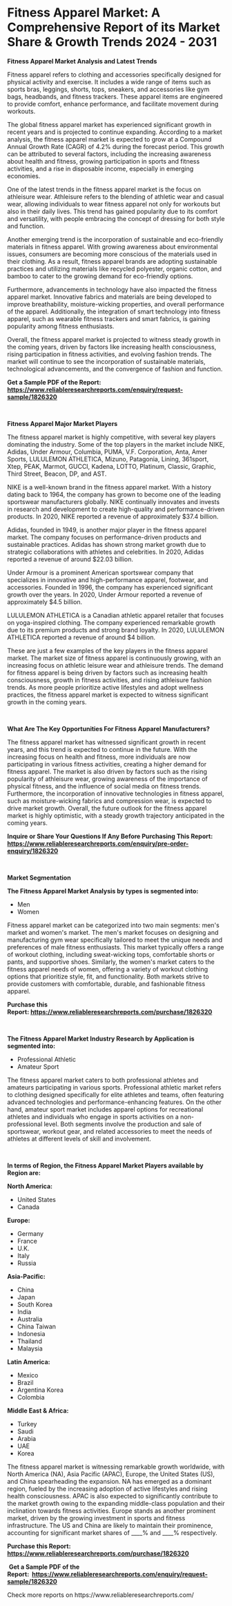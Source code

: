 <p><h1>Fitness Apparel Market: A Comprehensive Report of its Market Share & Growth Trends 2024 - 2031</h1></p><p><strong>Fitness Apparel Market Analysis and Latest Trends</strong></p>
<p><p>Fitness apparel refers to clothing and accessories specifically designed for physical activity and exercise. It includes a wide range of items such as sports bras, leggings, shorts, tops, sneakers, and accessories like gym bags, headbands, and fitness trackers. These apparel items are engineered to provide comfort, enhance performance, and facilitate movement during workouts.</p><p>The global fitness apparel market has experienced significant growth in recent years and is projected to continue expanding. According to a market analysis, the fitness apparel market is expected to grow at a Compound Annual Growth Rate (CAGR) of 4.2% during the forecast period. This growth can be attributed to several factors, including the increasing awareness about health and fitness, growing participation in sports and fitness activities, and a rise in disposable income, especially in emerging economies.</p><p>One of the latest trends in the fitness apparel market is the focus on athleisure wear. Athleisure refers to the blending of athletic wear and casual wear, allowing individuals to wear fitness apparel not only for workouts but also in their daily lives. This trend has gained popularity due to its comfort and versatility, with people embracing the concept of dressing for both style and function.</p><p>Another emerging trend is the incorporation of sustainable and eco-friendly materials in fitness apparel. With growing awareness about environmental issues, consumers are becoming more conscious of the materials used in their clothing. As a result, fitness apparel brands are adopting sustainable practices and utilizing materials like recycled polyester, organic cotton, and bamboo to cater to the growing demand for eco-friendly options.</p><p>Furthermore, advancements in technology have also impacted the fitness apparel market. Innovative fabrics and materials are being developed to improve breathability, moisture-wicking properties, and overall performance of the apparel. Additionally, the integration of smart technology into fitness apparel, such as wearable fitness trackers and smart fabrics, is gaining popularity among fitness enthusiasts.</p><p>Overall, the fitness apparel market is projected to witness steady growth in the coming years, driven by factors like increasing health consciousness, rising participation in fitness activities, and evolving fashion trends. The market will continue to see the incorporation of sustainable materials, technological advancements, and the convergence of fashion and function.</p></p>
<p><strong>Get a Sample PDF of the Report:&nbsp; <a href="https://www.reliableresearchreports.com/enquiry/request-sample/1826320">https://www.reliableresearchreports.com/enquiry/request-sample/1826320</a></strong></p>
<p>&nbsp;</p>
<p><strong>Fitness Apparel Major Market Players</strong></p>
<p><p>The fitness apparel market is highly competitive, with several key players dominating the industry. Some of the top players in the market include NIKE, Adidas, Under Armour, Columbia, PUMA, V.F. Corporation, Anta, Amer Sports, LULULEMON ATHLETICA, Mizuno, Patagonia, Lining, 361sport, Xtep, PEAK, Marmot, GUCCI, Kadena, LOTTO, Platinum, Classic, Graphic, Third Street, Beacon, DP, and AST.</p><p>NIKE is a well-known brand in the fitness apparel market. With a history dating back to 1964, the company has grown to become one of the leading sportswear manufacturers globally. NIKE continually innovates and invests in research and development to create high-quality and performance-driven products. In 2020, NIKE reported a revenue of approximately $37.4 billion.</p><p>Adidas, founded in 1949, is another major player in the fitness apparel market. The company focuses on performance-driven products and sustainable practices. Adidas has shown strong market growth due to strategic collaborations with athletes and celebrities. In 2020, Adidas reported a revenue of around $22.03 billion.</p><p>Under Armour is a prominent American sportswear company that specializes in innovative and high-performance apparel, footwear, and accessories. Founded in 1996, the company has experienced significant growth over the years. In 2020, Under Armour reported a revenue of approximately $4.5 billion.</p><p>LULULEMON ATHLETICA is a Canadian athletic apparel retailer that focuses on yoga-inspired clothing. The company experienced remarkable growth due to its premium products and strong brand loyalty. In 2020, LULULEMON ATHLETICA reported a revenue of around $4 billion.</p><p>These are just a few examples of the key players in the fitness apparel market. The market size of fitness apparel is continuously growing, with an increasing focus on athletic leisure wear and athleisure trends. The demand for fitness apparel is being driven by factors such as increasing health consciousness, growth in fitness activities, and rising athleisure fashion trends. As more people prioritize active lifestyles and adopt wellness practices, the fitness apparel market is expected to witness significant growth in the coming years.</p></p>
<p>&nbsp;</p>
<p><strong>What Are The Key Opportunities For Fitness Apparel Manufacturers?</strong></p>
<p><p>The fitness apparel market has witnessed significant growth in recent years, and this trend is expected to continue in the future. With the increasing focus on health and fitness, more individuals are now participating in various fitness activities, creating a higher demand for fitness apparel. The market is also driven by factors such as the rising popularity of athleisure wear, growing awareness of the importance of physical fitness, and the influence of social media on fitness trends. Furthermore, the incorporation of innovative technologies in fitness apparel, such as moisture-wicking fabrics and compression wear, is expected to drive market growth. Overall, the future outlook for the fitness apparel market is highly optimistic, with a steady growth trajectory anticipated in the coming years.</p></p>
<p><strong>Inquire or Share Your Questions If Any Before Purchasing This Report: <a href="https://www.reliableresearchreports.com/enquiry/pre-order-enquiry/1826320">https://www.reliableresearchreports.com/enquiry/pre-order-enquiry/1826320</a></strong></p>
<p>&nbsp;</p>
<p><strong>Market Segmentation</strong></p>
<p><strong>The Fitness Apparel Market Analysis by types is segmented into:</strong></p>
<p><ul><li>Men</li><li>Women</li></ul></p>
<p><p>Fitness apparel market can be categorized into two main segments: men's market and women's market. The men's market focuses on designing and manufacturing gym wear specifically tailored to meet the unique needs and preferences of male fitness enthusiasts. This market typically offers a range of workout clothing, including sweat-wicking tops, comfortable shorts or pants, and supportive shoes. Similarly, the women's market caters to the fitness apparel needs of women, offering a variety of workout clothing options that prioritize style, fit, and functionality. Both markets strive to provide customers with comfortable, durable, and fashionable fitness apparel.</p></p>
<p><strong>Purchase this Report:&nbsp;<a href="https://www.reliableresearchreports.com/purchase/1826320">https://www.reliableresearchreports.com/purchase/1826320</a></strong></p>
<p>&nbsp;</p>
<p><strong>The Fitness Apparel Market Industry Research by Application is segmented into:</strong></p>
<p><ul><li>Professional Athletic</li><li>Amateur Sport</li></ul></p>
<p><p>The fitness apparel market caters to both professional athletes and amateurs participating in various sports. Professional athletic market refers to clothing designed specifically for elite athletes and teams, often featuring advanced technologies and performance-enhancing features. On the other hand, amateur sport market includes apparel options for recreational athletes and individuals who engage in sports activities on a non-professional level. Both segments involve the production and sale of sportswear, workout gear, and related accessories to meet the needs of athletes at different levels of skill and involvement.</p></p>
<p>&nbsp;</p>
<p><strong>In terms of Region, the Fitness Apparel Market Players available by Region are:</strong></p>
<p>
    <p> <strong> North America: </strong>
        <ul>
            <li>United States</li>
            <li>Canada</li>
        </ul>
        </p> 
    <p> <strong> Europe: </strong>
        <ul>
            <li>Germany</li>
            <li>France</li>
            <li>U.K.</li>
            <li>Italy</li>
            <li>Russia</li>
        </ul>
        </p> 
    <p> <strong> Asia-Pacific: </strong>
        <ul>
            <li>China</li>
            <li>Japan</li>
            <li>South Korea</li>
            <li>India</li>
            <li>Australia</li>
            <li>China Taiwan</li>
            <li>Indonesia</li>
            <li>Thailand</li>
            <li>Malaysia</li>
        </ul>
        </p> 
    <p> <strong> Latin America: </strong>
        <ul>
            <li>Mexico</li>
            <li>Brazil</li>
            <li>Argentina Korea</li>
            <li>Colombia</li>
        </ul>
        </p> 
    <p> <strong> Middle East & Africa: </strong>
        <ul>
            <li>Turkey</li>
            <li>Saudi</li>
            <li>Arabia</li>
            <li>UAE</li>
            <li>Korea</li>
        </ul>
    </p>
    </p>
<p><p>The fitness apparel market is witnessing remarkable growth worldwide, with North America (NA), Asia Pacific (APAC), Europe, the United States (US), and China spearheading the expansion. NA has emerged as a dominant region, fueled by the increasing adoption of active lifestyles and rising health consciousness. APAC is also expected to significantly contribute to the market growth owing to the expanding middle-class population and their inclination towards fitness activities. Europe stands as another prominent market, driven by the growing investment in sports and fitness infrastructure. The US and China are likely to maintain their prominence, accounting for significant market shares of ____% and ____% respectively.</p></p>
<p><strong>Purchase this Report: <a href="https://www.reliableresearchreports.com/purchase/1826320">https://www.reliableresearchreports.com/purchase/1826320</a></strong></p>
<p>&nbsp;<strong>Get a Sample PDF of the Report:&nbsp;&nbsp;<a href="https://www.reliableresearchreports.com/enquiry/request-sample/1826320">https://www.reliableresearchreports.com/enquiry/request-sample/1826320</a></strong></p>
<p><strong></strong></p>
<p>Check more reports on https://www.reliableresearchreports.com/</p>